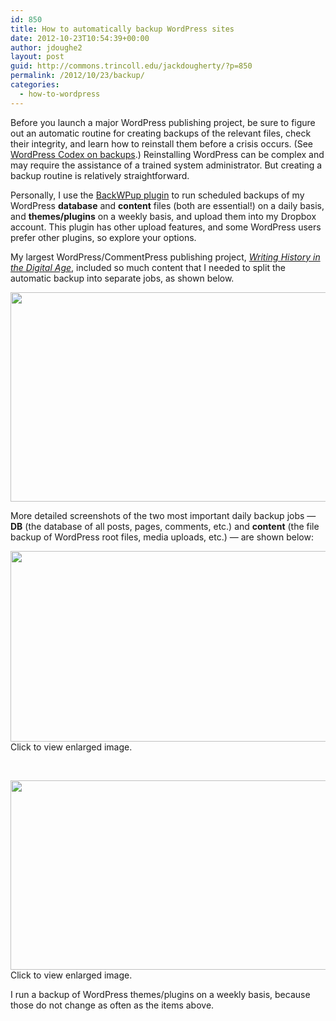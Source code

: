 ```yaml
---
id: 850
title: How to automatically backup WordPress sites
date: 2012-10-23T10:54:39+00:00
author: jdoughe2
layout: post
guid: http://commons.trincoll.edu/jackdougherty/?p=850
permalink: /2012/10/23/backup/
categories:
  - how-to-wordpress
---
```

Before you launch a major WordPress publishing project, be sure to figure out an automatic routine for creating backups of the relevant files, check their integrity, and learn how to reinstall them before a crisis occurs. (See <a title="codex" href="http://codex.wordpress.org/WordPress_Backups" target="_blank">WordPress Codex on backups</a>.) Reinstalling WordPress can be complex and may require the assistance of a trained system administrator. But creating a backup routine is relatively straightforward.

Personally, I use the <a title="backup" href="http://wordpress.org/extend/plugins/backwpup/" target="_blank">BackWPup plugin</a> to run scheduled backups of my WordPress **database** and **content** files (both are essential!) on a daily basis, and **themes/plugins** on a weekly basis, and upload them into my Dropbox account. This plugin has other upload features, and some WordPress users prefer other plugins, so explore your options.

My largest WordPress/CommentPress publishing project, <a title="whda" href="http://writinghistory.trincoll.edu" target="_blank"><em>Writing History in the Digital Age</em></a>, included so much content that I needed to split the automatic backup into separate jobs, as shown below.

<a href="http://commons.trincoll.edu/jackdougherty/2012/10/17/add-links-images/wraptext/" rel="attachment wp-att-794"><img class="aligncenter size-large wp-image-794" src="http://cowriting.trincoll.edu/wp-content/uploads/2012/10/BackWPupJobs-600x342.png" alt="" width="588" height="335" /></a>

More detailed screenshots of the two most important daily backup jobs &#8212; **DB** (the database of all posts, pages, comments, etc.) and **content** (the file backup of WordPress root files, media uploads, etc.) &#8212; are shown below:

<a href="http://commons.trincoll.edu/jackdougherty/?attachment_id=796" rel="attachment wp-att-796"><img class="size-large wp-image-796" src="http://cowriting.trincoll.edu/wp-content/uploads/2012/10/DailyDBBackup-600x312.png" alt="" width="588" height="305" /></a>Click to view enlarged image.

&nbsp;

<a href="http://commons.trincoll.edu/jackdougherty/2012/10/17/add-links-images/780-revision-4/" rel="attachment wp-att-795"><img class="size-large wp-image-795" src="http://cowriting.trincoll.edu/wp-content/uploads/2012/10/DailyContentBackup-600x310.png" alt="" width="588" height="303" /></a>Click to view enlarged image.

I run a backup of WordPress themes/plugins on a weekly basis, because those do not change as often as the items above.